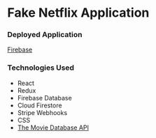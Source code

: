 # Fake Netflix Application

### Deployed Application

[Firebase](https://netflix-fd2ce.web.app/)

### Technologies Used

- React
- Redux
- Firebase Database
- Cloud Firestore
- Stripe Webhooks
- CSS
- [The Movie Database API](https://www.themoviedb.org/settings/api)

<!-- https://www.youtube.com/watch?v=HW5roUF2RLg -->
<!-- https://console.firebase.google.com/project/netflix-fd2ce/firestore/data/~2Fproducts -->
<!-- https://extensions.dev/extensions/stripe/firestore-stripe-payments -->
<!-- https://dashboard.stripe.com/test/products?active=true -->
<!-- https://dashboard.stripe.com/test/settings/billing/portal -->
<!-- https://dashboard.stripe.com/test/payments/pi_3MRJyBKuqUcT1bxO27VY2Q9T -->
